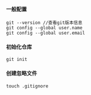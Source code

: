 #### 一般配置
```
git --version //查看git版本信息
git config --global user.name
git config --global user.email
```
#### 初始化仓库
```
git init
```
#### 创建忽略文件
```touch .gitignore```
